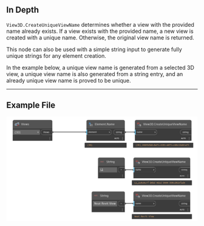 ## In Depth
`View3D.CreateUniqueViewName` determines whether a view with the provided name already exists. If a view exists with the provided name, a new view is created with a unique name. Otherwise, the original view name is returned.

This node can also be used with a simple string input to generate fully unique strings for any element creation.

In the example below, a unique view name is generated from a selected 3D view, a unique view name is also generated from a string entry, and an already unique view name is proved to be unique.
 
___
## Example File

![View3D.CreateUniqueViewName](./Revit.Elements.Views.View3D.CreateUniqueViewName_img.jpg)